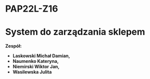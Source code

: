 # PAP22L-Z16

<h1>System do zarządzania sklepem</h1>
<b>
Zespół:
<ul>
<li> Laskowski Michał Damian, </li>
<li> Naumenko Kateryna, </li>
<li> Niemirski Wiktor Jan, </li>
<li> Wasilewska Julita </li>
</ul>
</b>
